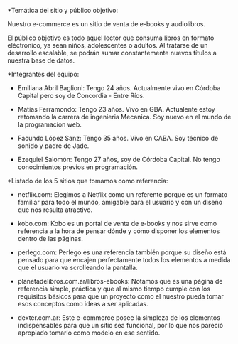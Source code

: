 *Temática del sitio y público objetivo:

Nuestro e-commerce es un sitio de venta de e-books y audiolibros.

El público objetivo es todo aquel lector que consuma libros en formato eléctronico, ya sean niños, adolescentes o adultos. Al tratarse de un desarrollo escalable, se podrán sumar constantemente nuevos títulos a nuestra base de datos.


*Integrantes del equipo:

- Emiliana Abril Baglioni: Tengo 24 años. Actualmente vivo en Córdoba Capital pero soy de Concordia - Entre Ríos.

- Matías Ferramondo: Tengo 23 años. Vivo en GBA. Actualente estoy retomando la carrera de ingenieria Mecanica. Soy nuevo en el mundo de la programacion web.

- Facundo López Sanz: Tengo 35 años. Vivo en CABA. Soy técnico de sonido y padre de Jade.

- Ezequiel Salomón: Tengo 27 años, soy de Córdoba Capital. No tengo conocimientos previos en programación.


*Listado de los 5 sitios que tomamos como referencia:

- netflix.com: Elegimos a Netflix como un referente porque es un formato familiar para todo el mundo, amigable para el usuario y con un diseño que nos resulta atractivo.

- kobo.com: Kobo es un portal de venta de e-books y nos sirve como referencia a la hora de pensar dónde y cómo disponer los elementos dentro de las páginas.

- perlego.com: Perlego es una referencia también porque su diseño está pensado para que encajen perfectamente todos los elementos a medida que el usuario va scrolleando la pantalla.

- planetadelibros.com.ar/libros-ebooks: Notamos que es una página de referencia simple, práctica y que al mismo tiempo cumple con los requisitos básicos para que un proyecto como el nuestro pueda tomar esos conceptos como ideas a ser aplicadas.

- dexter.com.ar: Este e-commerce posee la simpleza de los elementos indispensables para que un sitio sea funcional, por lo que nos pareció apropiado tomarlo como modelo en ese sentido.
